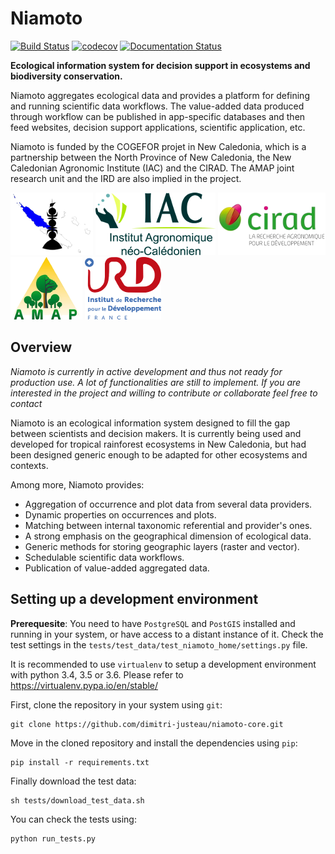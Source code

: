 # Niamoto #

[![Build Status](https://travis-ci.org/dimitri-justeau/niamoto-core.svg?branch=master)](https://travis-ci.org/dimitri-justeau/niamoto-core)
[![codecov](https://codecov.io/gh/dimitri-justeau/niamoto-core/branch/master/graph/badge.svg)](https://codecov.io/gh/dimitri-justeau/niamoto-core)
[![Documentation Status](https://readthedocs.org/projects/niamoto/badge/?version=latest)](http://niamoto.readthedocs.io/en/latest/?badge=latest)

**Ecological information system for decision support in ecosystems and biodiversity conservation.**

Niamoto aggregates ecological data and provides a platform for defining and running scientific data workflows. The value-added data produced through workflow can be published in app-specific databases and then feed websites, decision support applications, scientific application, etc.

Niamoto is funded by the COGEFOR projet in New Caledonia, which is a partnership between the North Province of New Caledonia, the New Caledonian Agronomic Institute (IAC) and the CIRAD. The AMAP joint research unit and the IRD are also implied in the project.
 
![alt text](docs/_static/logos/logo_pn.png "Province Nord") ![alt text](docs/_static/logos/logo_iac.png "IAC") ![alt text](docs/_static/logos/logo_cirad.png "CIRAD") ![alt text](docs/_static/logos/logo_amap.png "UMR AMAP") ![alt text](docs/_static/logos/logo_ird.png "IRD")

## Overview ##

*Niamoto is currently in active development and thus not ready for production use. A lot of functionalities are still to implement. If you are interested in the project and willing to contribute or collaborate feel free to contact*

Niamoto is an ecological information system designed to fill the gap between scientists and decision makers. It is currently being used and developed for tropical rainforest ecosystems in New Caledonia, but had been designed generic enough to be adapted for other ecosystems and contexts.

Among more, Niamoto provides:

- Aggregation of occurrence and plot data from several data providers.
- Dynamic properties on occurrences and plots.
- Matching between internal taxonomic referential and provider's ones.
- A strong emphasis on the geographical dimension of ecological data.
- Generic methods for storing geographic layers (raster and vector).
- Schedulable scientific data workflows.
- Publication of value-added aggregated data.

## Setting up a development environment ##

**Prerequesite**: You need to have `PostgreSQL` and `PostGIS` installed and running in your system, or have access to a distant instance of it. Check the test settings in the `tests/test_data/test_niamoto_home/settings.py` file.

It is recommended to use `virtualenv` to setup a development environment with python 3.4, 3.5 or 3.6. Please refer to https://virtualenv.pypa.io/en/stable/

First, clone the repository in your system using `git`:

```
git clone https://github.com/dimitri-justeau/niamoto-core.git
```

Move in the cloned repository and install the dependencies using `pip`:

```
pip install -r requirements.txt
```

Finally download the test data:

```
sh tests/download_test_data.sh
```

You can check the tests using:

```
python run_tests.py
```
